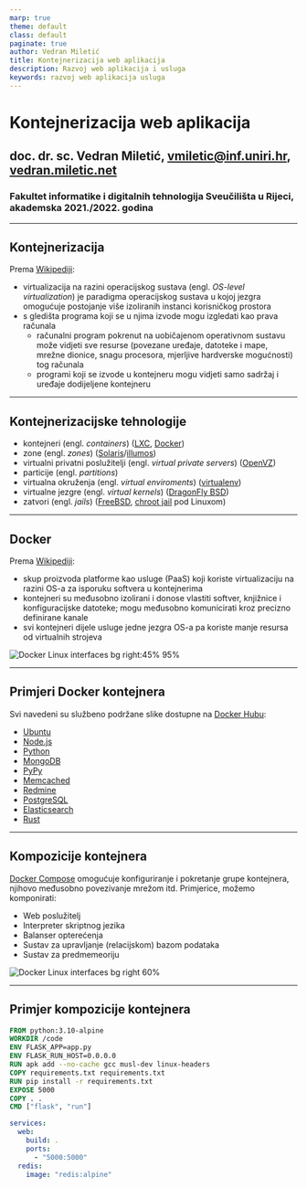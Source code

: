 ```yaml
---
marp: true
theme: default
class: default
paginate: true
author: Vedran Miletić
title: Kontejnerizacija web aplikacija
description: Razvoj web aplikacija i usluga
keywords: razvoj web aplikacija usluga
---
```


# Kontejnerizacija web aplikacija

## doc. dr. sc. Vedran Miletić, <vmiletic@inf.uniri.hr>, [vedran.miletic.net](https://vedran.miletic.net/)

### Fakultet informatike i digitalnih tehnologija Sveučilišta u Rijeci, akademska 2021./2022. godina

---

## Kontejnerizacija

Prema [Wikipediji](https://en.wikipedia.org/wiki/OS-level_virtualization):

* virtualizacija na razini operacijskog sustava (engl. *OS-level virtualization*) je paradigma operacijskog sustava u kojoj jezgra omogućuje postojanje više izoliranih instanci korisničkog prostora
* s gledišta programa koji se u njima izvode mogu izgledati kao prava računala
    - računalni program pokrenut na uobičajenom operativnom sustavu može vidjeti sve resurse (povezane uređaje, datoteke i mape, mrežne dionice, snagu procesora, mjerljive hardverske mogućnosti) tog računala
    - programi koji se izvode u kontejneru mogu vidjeti samo sadržaj i uređaje dodijeljene kontejneru

---

## Kontejnerizacijske tehnologije

* kontejneri (engl. *containers*) ([LXC](https://linuxcontainers.org/), [Docker](https://www.docker.com/))
* zone (engl. *zones*) ([Solaris](https://www.oracle.com/solaris/)/[illumos](https://illumos.org/))
* virtualni privatni poslužitelji (engl. *virtual private servers*) ([OpenVZ](https://openvz.org/))
* particije (engl. *partitions*)
* virtualna okruženja (engl. *virtual enviroments*) ([virtualenv](https://virtualenv.pypa.io/))
* virtualne jezgre (engl. *virtual kernels*) ([DragonFly BSD](https://www.dragonflybsd.org/))
* zatvori (engl. *jails*) ([FreeBSD](https://www.freebsd.org/), [chroot jail](https://en.wikipedia.org/wiki/Chroot) pod Linuxom)

---

## Docker

Prema [Wikipediji](https://en.wikipedia.org/wiki/Docker_(software)):

* skup proizvoda platforme kao usluge (PaaS) koji koriste virtualizaciju na razini OS-a za isporuku softvera u kontejnerima
* kontejneri su međusobno izolirani i donose vlastiti softver, knjižnice i konfiguracijske datoteke; mogu međusobno komunicirati kroz precizno definirane kanale
* svi kontejneri dijele usluge jedne jezgra OS-a pa koriste manje resursa od virtualnih strojeva

![Docker Linux interfaces bg right:45% 95%](https://upload.wikimedia.org/wikipedia/commons/0/09/Docker-linux-interfaces.svg)

---

## Primjeri Docker kontejnera

Svi navedeni su službeno podržane slike dostupne na [Docker Hubu](https://hub.docker.com/):

* [Ubuntu](https://hub.docker.com/_/ubuntu)
* [Node.js](https://hub.docker.com/_/node)
* [Python](https://hub.docker.com/_/python)
* [MongoDB](https://hub.docker.com/_/mongo)
* [PyPy](https://hub.docker.com/_/pypy)
* [Memcached](https://hub.docker.com/_/memcached)
* [Redmine](https://hub.docker.com/_/redmine)
* [PostgreSQL](https://hub.docker.com/_/postgres)
* [Elasticsearch](https://hub.docker.com/_/elasticsearch)
* [Rust](https://hub.docker.com/_/rust)

---

## Kompozicije kontejnera

[Docker Compose](https://docs.docker.com/compose/) omogućuje konfiguriranje i pokretanje grupe kontejnera,  njihovo međusobno povezivanje mrežom itd. Primjerice, možemo komponirati:

* Web poslužitelj
* Interpreter skriptnog jezika
* Balanser opterećenja
* Sustav za upravljanje (relacijskom) bazom podataka
* Sustav za predmemeoriju

![Docker Linux interfaces bg right 60%](https://www.unixmen.com/wp-content/uploads/2017/06/docker-compose-logo.png)

---

## Primjer kompozicije kontejnera

``` dockerfile
FROM python:3.10-alpine
WORKDIR /code
ENV FLASK_APP=app.py
ENV FLASK_RUN_HOST=0.0.0.0
RUN apk add --no-cache gcc musl-dev linux-headers
COPY requirements.txt requirements.txt
RUN pip install -r requirements.txt
EXPOSE 5000
COPY . .
CMD ["flask", "run"]
```

``` yaml
services:
  web:
    build: .
    ports:
      - "5000:5000"
  redis:
    image: "redis:alpine"
```
